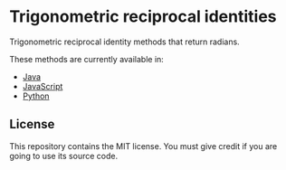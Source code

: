 # Trigonometric reciprocal identities

Trigonometric reciprocal identity methods that return radians.

These methods are currently available in:

- [Java](java)
- [JavaScript](javascript)
- [Python](python)

## License

This repository contains the MIT license. You must give credit if you are going to use its source code.
